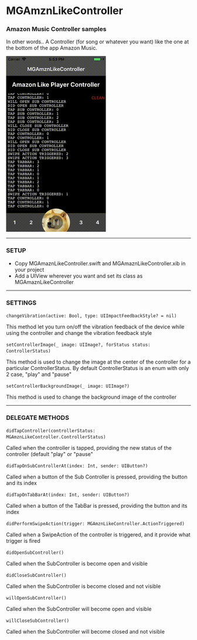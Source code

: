 # MGAmznLikeController
### Amazon Music Controller samples
In other words.. A Controller (for song or whatever you want) like the one at the bottom of the app Amazon Music.


![Alt Text](https://github.com/MarkWarriors/MGAmznLikeController/blob/master/appvideo.gif)


------



### SETUP


- Copy MGAmaznLikeController.swift and MGAmaznLikeController.xib in your project
- Add a UIView wherever you want and set its class as MGAmaznLikeController



------

### SETTINGS


```changeVibration(active: Bool, type: UIImpactFeedbackStyle? = nil)```

This method let you turn on/off the vibration feedback of the device while using the controller and change the vibration feedback style



```setControllerImage(_ image: UIImage?, forStatus status: ControllerStatus)```

This method is used to change the image at the center of the controller for a particular ControllerStatus. By default ControllerStatus is an enum with only 2 case, "play" and "pause"



```setControllerBackgroundImage(_ image: UIImage?)```

This method is used to change the background image of the controller 



------

### DELEGATE METHODS


```didTapController(controllerStatus: MGAmznLikeController.ControllerStatus)```

Called when the controller is tapped, providing the new status of the controller (default "play" or "pause" 



```didTapOnSubControllerAt(index: Int, sender: UIButton?)```

Called when a button of the Sub Controller is pressed, providing the button and its index



```didTapOnTabBarAt(index: Int, sender: UIButton?)```

Called when a button of the TabBar is pressed, providing the button and its index



```didPerformSwipeAction(trigger: MGAmznLikeController.ActionTriggered)```

Called when a SwipeAction of the controller is triggered, and it provide what trigger is fired



```didOpenSubController()```

Called when the SubController is become open and visible



```didCloseSubController()```

Called when the SubController is become closed and not visible



```willOpenSubController()```

Called when the SubController will become open and visible



```willCloseSubController()```

Called when the SubController will become closed and not visible

